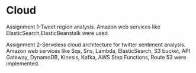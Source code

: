 # Cloud
Assignment 1-Tweet region analysis. Amazon web services like ElasticSearch,ElasticBeanstalk were used.

Assignment 2-Serveless cloud architecture for twitter sentiment analysis. Amazon web services like Sqs, Sns, Lambda, ElasticSearch, S3 bucket, API Gateway, DynamoDB, Kinesis, Kafka, AWS Step Functions, Route 53 were implemented.
